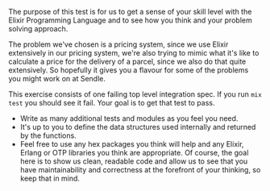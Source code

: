
The purpose of this test is for us to get a sense of your skill level with the Elixir
Programming Language and to see how you think and your problem solving approach.

The problem we've chosen is a pricing system, since we use Elixir extensively in our
pricing system, we're also trying to mimic what it's like to calculate a price for
the delivery of a parcel, since we also do that quite extensively. So hopefully it gives
you a flavour for some of the problems you might work on at Sendle.


This exercise consists of one failing top level integration spec. If you run `mix test` you should
see it fail. Your goal is to get that test to pass.

* Write as many additional tests and modules as you feel you need.
* It's up to you to define the data structures used internally and returned by the functions.
* Feel free to use any hex packages you think will help and any Elixir, Erlang or OTP libraries
  you think are appropriate. Of course, the goal here is to show us clean, readable code and allow
  us to see that you have maintainability and correctness at the forefront of your thinking, so keep
  that in mind.

